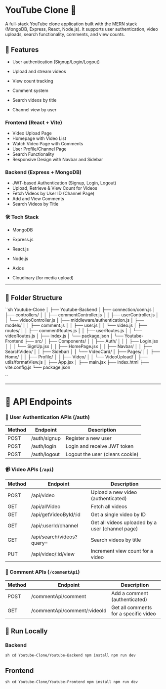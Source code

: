 # YouTube Clone 🎥

A full-stack YouTube clone application built with the MERN stack (MongoDB, Express, React, Node.js). It supports user authentication, video uploads, search functionality, comments, and view counts.

## 🔧 Features

- User authentication (Signup/Login/Logout)

- Upload and stream videos

- View count tracking

- Comment system

- Search videos by title

- Channel view by user

### Frontend (React + Vite)
- Video Upload Page
- Homepage with Video List
- Watch Video Page with Comments
- User Profile/Channel Page
- Search Functionality
- Responsive Design with Navbar and Sidebar


### Backend (Express + MongoDB)
- JWT-based Authentication (Signup, Login, Logout)
- Upload, Retrieve & View Count for Videos
- Fetch Videos by User ID (Channel Page)
- Add and View Comments
- Search Videos by Title

### 🛠️ Tech Stack

- MongoDB

- Express.js

- React.js

- Node.js

- Axios

- Cloudinary (for media upload)

---

## 📁 Folder Structure

``sh 
Youtube-Clone
│
├── Youtube-Backend
│   ├── connection/conn.js
│   ├── controllers/
│   │   ├── commentController.js
│   │   ├── userController.js
│   │   └── videoController.js
│   ├── middleware/authentication.js
│   ├── models/
│   │   ├── comment.js
│   │   ├── user.js
│   │   └── video.js
│   ├── routes/
│   │   ├── commentRoutes.js
│   │   ├── userRoutes.js
│   │   └── videoRoutes.js
│   ├── index.js
│   └── package.json
│
└── Youtube-Frontend
    ├── src/
    │   ├── Components/
    │   │   ├── Auth/
    │   │   │   ├── Login.jsx
    │   │   │   └── SignUp.jsx
    │   │   ├── HomePage.jsx
    │   │   ├── Navbar/
    │   │   ├── SearchVideo/
    │   │   ├── Sidebar/
    │   │   └── VideoCard/
    │   ├── Pages/
    │   │   ├── Home/
    │   │   ├── Profile/
    │   │   ├── Video/
    │   │   └── VideoUpload/
    │   ├── utils/formatView.js
    │   ├── App.jsx
    │   ├── main.jsx
    ├── index.html
    ├── vite.config.js
    └── package.json

``

---

# 🔗 API Endpoints

### 👤 User Authentication APIs (/auth)

| Method | Endpoint       | Description                     |
|--------|----------------|---------------------------------|
| POST   | /auth/signup   | Register a new user             |
| POST   | /auth/login    | Login and receive JWT token     |
| POST   | /auth/logout   | Logout the user (clears cookie) |


### 📹 Video APIs (`/api`)

| Method | Endpoint                    | Description                                      |
|--------|-----------------------------|--------------------------------------------------|
| POST   | /api/video                  | Upload a new video (authenticated)              |
| GET    | /api/allVideo               | Fetch all videos                                |
| GET    | /api/getVideoById/:id       | Get a single video by ID                        |
| GET    | /api/:userId/channel        | Get all videos uploaded by a user (channel page)|
| GET    | /api/search/videos?query=   | Search videos by title                          |
| PUT    | /api/video/:id/view         | Increment view count for a video                |


### 💬 Comment APIs (`/commentApi`)

| Method | Endpoint                         | Description                           |
|--------|----------------------------------|---------------------------------------|
| POST   | /commentApi/comment              | Add a comment (authenticated)         |
| GET    | /commentApi/comment/:videoId     | Get all comments for a specific video |

## 🚀 Run Locally

### Backend

``sh
cd Youtube-Clone/Youtube-Backend
npm install
npm run dev
``

## Frontend

``sh
cd Youtube-Clone/Youtube-Frontend
npm install
npm run dev
``